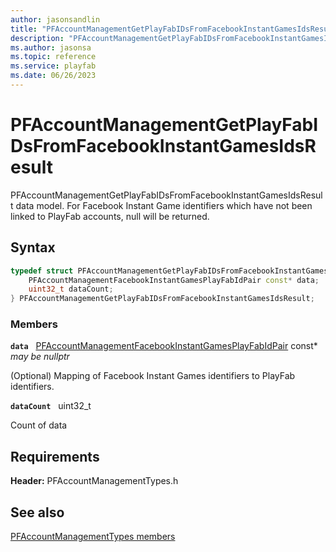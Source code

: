 ```yaml
---
author: jasonsandlin
title: "PFAccountManagementGetPlayFabIDsFromFacebookInstantGamesIdsResult"
description: "PFAccountManagementGetPlayFabIDsFromFacebookInstantGamesIdsResult data model. For Facebook Instant Game identifiers which have not been linked to PlayFab accounts, null will be returned."
ms.author: jasonsa
ms.topic: reference
ms.service: playfab
ms.date: 06/26/2023
---
```


# PFAccountManagementGetPlayFabIDsFromFacebookInstantGamesIdsResult  

PFAccountManagementGetPlayFabIDsFromFacebookInstantGamesIdsResult data model. For Facebook Instant Game identifiers which have not been linked to PlayFab accounts, null will be returned.  

## Syntax  
  
```cpp
typedef struct PFAccountManagementGetPlayFabIDsFromFacebookInstantGamesIdsResult {  
    PFAccountManagementFacebookInstantGamesPlayFabIdPair const* data;  
    uint32_t dataCount;  
} PFAccountManagementGetPlayFabIDsFromFacebookInstantGamesIdsResult;  
```
  
### Members  
  
**`data`** &nbsp; [PFAccountManagementFacebookInstantGamesPlayFabIdPair](pfaccountmanagementfacebookinstantgamesplayfabidpair.md) const*  
*may be nullptr*  
  
(Optional) Mapping of Facebook Instant Games identifiers to PlayFab identifiers.
  
**`dataCount`** &nbsp; uint32_t  
  
Count of data
  
  
## Requirements  
  
**Header:** PFAccountManagementTypes.h
  
## See also  
[PFAccountManagementTypes members](../pfaccountmanagementtypes_members.md)  

  
  
